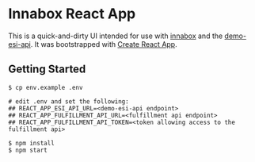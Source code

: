 # Innabox React App

This is a quick-and-dirty UI intended for use with [innabox](https://github.com/innabox/) and the [demo-esi-api](https://github.com/CCI-MOC/demo-esi-api). It was bootstrapped with [Create React App](https://github.com/facebook/create-react-app).

## Getting Started

```
$ cp env.example .env

# edit .env and set the following:
## REACT_APP_ESI_API_URL=<demo-esi-api endpoint>
## REACT_APP_FULFILLMENT_API_URL=<fulfillment api endpoint>
## REACT_APP_FULFILLMENT_API_TOKEN=<token allowing access to the fulfillment api>

$ npm install
$ npm start
```